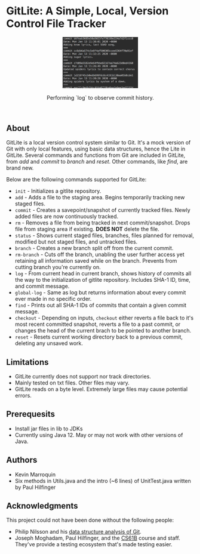 # GitLite: A Simple, Local, Version Control File Tracker


<p align="center">
<img src="https://github.com/kamcbk/GeneralProjects/blob/master/GitLite/logEx.png" width="40%" height="40%" >
</p>
<p align="center">
  Performing `log` to observe commit history.
</p>
<br>

## About
GitLite is a local version control system similar to Git. It's a mock version of Git with only local features, using basic data structures, hence the Lite in GitLite. Several commands and functions from Git are included in GitLite, from *add* and *commit* to *branch* and *reset*. Other commands, like *find*, are brand new.

Below are the following commands supported for GitLite:
* `init` - Initializes a gitlite repository.
* `add` - Adds a file to the staging area. Begins temporarily tracking new staged files.
* `commit` - Creates a savepoint/snapshot of currently tracked files. Newly added files are now continuously tracked.
* `rm` - Removes a file from being tracked in next commit/snapshot. Drops file from staging area if existing. **DOES NOT** delete the file.
* `status` - Shows current staged files, branches, files planned for removal, modified but not staged files, and untracked files.
* `branch` - Creates a new branch split off from the current commit.
* `rm-branch` - Cuts off the branch, unabling the user further access yet retaining all information saved while on the branch. Prevents from cutting branch you're currently on.
* `log` - From current head in current branch, shows history of commits all the way to the initialization of gitlite repository. Includes SHA-1 ID, time, and commit message.
* `global-log` - Same as log but returns information about every commit ever made in no specific order.
* `find` - Prints out all SHA-1 IDs of commits that contain a given commit message.
* `checkout` - Depending on inputs, `checkout` either reverts a file back to it's most recent committed snapshot, reverts a file to a past commit, or changes the head of the current brach to be pointed to another branch.
* `reset` - Resets current working directory back to a previous commit, deleting any unsaved work. 

## Limitations
* GitLite currently does not support nor track directories.
* Mainly tested on txt files. Other files may vary.
* GitLite reads on a byte level. Extremely large files may cause potential errors.

## Prerequesits
* Install jar files in lib to JDKs
* Currently using Java 12. May or may not work with other versions of Java. 

## Authors
* Kevin Marroquin
* Six methods in Utils.java and the intro (~6 lines) of UnitTest.java written by Paul Hilfinger

## Acknowledgments
This project could not have been done without the following people:
- Philip Nilsson and his [data structure analysis of Git](https://blog.jayway.com/2013/03/03/git-is-a-purely-functional-data-structure/).
- Joseph Moghadam, Paul Hilfinger, and the [CS61B](https://inst.eecs.berkeley.edu/~cs61b/fa19) course and staff. They've provide a testing ecosystem that's made testing easier.
